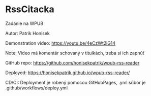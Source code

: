 # RssCitacka

Zadanie na WPUB

Autor: Patrik Honisek

Demonstration video: https://youtu.be/4eCzWt2iG14

Note: Video má komentár schovaný v titulkách, treba si ich zapnúť

GitHub repo: https://github.com/honisekpatrik/wpub-rss-reader

Deployed: https://honisekpatrik.github.io/wpub-rss-reader/

CD/CI: Deployment je robený pomocou GitHubPages, .yml súbor je .github/workflows/deploy.yml